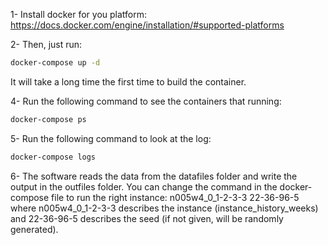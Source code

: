 1- Install docker for you platform: https://docs.docker.com/engine/installation/#supported-platforms

2- Then, just run:
````bash
docker-compose up -d
````
It will take a long time the first time to build the container.

4- Run the following command to see the containers that running:
````bash
docker-compose ps
````

5- Run the following command to look at the log:
````bash
docker-compose logs
````

6- The software reads the data from the datafiles folder and write the output in the outfiles folder. You can change the command in the docker-compose file to run the right instance: n005w4_0_1-2-3-3 22-36-96-5 where n005w4_0_1-2-3-3 describes the instance (instance_history_weeks) and 22-36-96-5 describes the seed (if not given, will be randomly generated).
